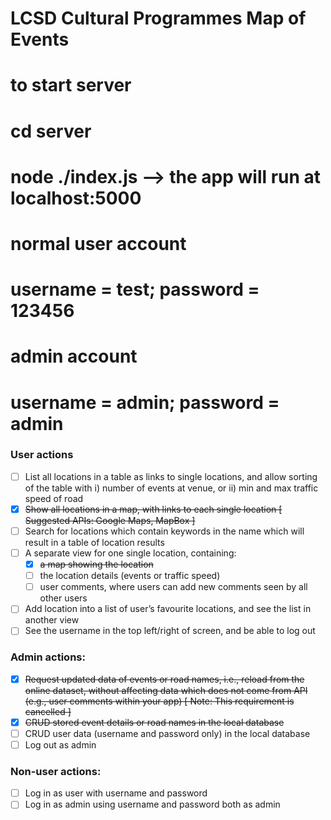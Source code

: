 # LCSD Cultural Programmes Map of Events

# to start server
# cd server
# node ./index.js --> the app will run at localhost:5000

# normal user account
# username = test; password = 123456

# admin account
# username = admin; password = admin

### User actions
- [ ] List all locations in a table as links to single locations, and allow sorting of the table with i) number of events at venue, or ii) min and max traffic speed of road
- [x] ~~Show all locations in a map, with links to each single location [ Suggested APIs: Google Maps, MapBox ]~~
- [ ] Search for locations which contain keywords in the name which will result in a table of location results
- [ ] A separate view for one single location, containing:
  - [x] ~~a map showing the location~~
  - [ ] the location details (events or traffic speed)
  - [ ] user comments, where users can add new comments seen by all other users
- [ ] Add location into a list of user’s favourite locations, and see the list in another view
- [ ] See the username in the top left/right of screen, and be able to log out

### Admin actions:
- [x] ~~Request updated data of events or road names, i.e., reload from the online dataset, without affecting data which does not come from API (e.g., user comments within your app) [ Note: This requirement is cancelled ]~~
- [x] ~~CRUD stored event details or road names in the local database~~
- [ ] CRUD user data (username and password only) in the local database
- [ ] Log out as admin

### Non-user actions:
- [ ] Log in as user with username and password
- [ ] Log in as admin using username and password both as admin
